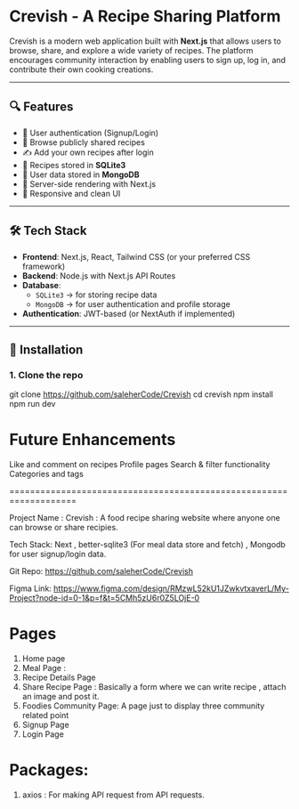 


# Crevish - A Recipe Sharing Platform

Crevish is a modern web application built with **Next.js** that allows users to browse, share, and explore a wide variety of recipes. The platform encourages community interaction by enabling users to sign up, log in, and contribute their own cooking creations.

---

## 🔍 Features

- 🔐 User authentication (Signup/Login)
- 🍲 Browse publicly shared recipes
- ✍️ Add your own recipes after login
- 💾 Recipes stored in **SQLite3**
- 👥 User data stored in **MongoDB**
- 🔄 Server-side rendering with Next.js
- 📱 Responsive and clean UI

---

## 🛠️ Tech Stack

- **Frontend**: Next.js, React, Tailwind CSS (or your preferred CSS framework)
- **Backend**: Node.js with Next.js API Routes
- **Database**:
  - `SQLite3` → for storing recipe data
  - `MongoDB` → for user authentication and profile storage
- **Authentication**: JWT-based (or NextAuth if implemented)

---

## 🧰 Installation

### 1. Clone the repo

git clone https://github.com/saleherCode/Crevish
cd crevish
npm install
npm run dev



Future Enhancements
=======================================
Like and comment on recipes
Profile pages
Search & filter functionality
Categories and tags



===================================================================




Project Name : Crevish : A food recipe sharing website where anyone one can browse or share recipies.

Tech Stack: Next , better-sqlite3 (For meal data store and fetch) , Mongodb for user signup/login data.

Git Repo: https://github.com/saleherCode/Crevish

Figma Link: https://www.figma.com/design/RMzwL52kU1JZwkvtxaverL/My-Project?node-id=0-1&p=f&t=5CMh5zU6r0Z5LOjE-0


Pages
========================================================================
01. Home page
02. Meal Page : 
03. Recipe Details Page
04. Share Recipe Page : Basically a form where we can write recipe , attach an image and post it.
05. Foodies Community Page: A page just to display three community related point
06. Signup Page
07. Login Page


Packages:
========================================
01. axios : For making API request from API requests.

